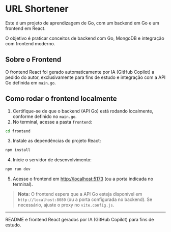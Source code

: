 # URL Shortener

Este é um projeto de aprendizagem de Go, com um backend em Go e um frontend em React.

O objetivo é praticar conceitos de backend com Go, MongoDB e integração com frontend moderno.

## Sobre o Frontend

O frontend React foi gerado automaticamente por IA (GitHub Copilot) a pedido do autor, exclusivamente para fins de estudo e integração com a API Go definida em `main.go`.

## Como rodar o frontend localmente

1. Certifique-se de que o backend (API Go) está rodando localmente, conforme definido no `main.go`.
2. No terminal, acesse a pasta `frontend`:

```bash
cd frontend
```

3. Instale as dependências do projeto React:

```bash
npm install
```

4. Inicie o servidor de desenvolvimento:

```bash
npm run dev
```

5. Acesse o frontend em [http://localhost:5173](http://localhost:5173) (ou a porta indicada no terminal).

> **Nota:** O frontend espera que a API Go esteja disponível em `http://localhost:8080` (ou a porta configurada no backend). Se necessário, ajuste o proxy no `vite.config.js`.

---

README e frontend React gerados por IA (GitHub Copilot) para fins de estudo.
